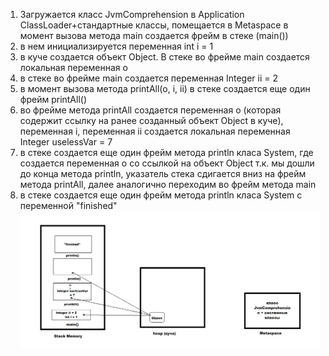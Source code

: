 
1. Загружается класс JvmComprehension в Application ClassLoader+стандартные классы, помещается в Metaspace
в момент вызова метода main создается фрейм в стеке (main())
1. в нем инициализируется переменная  int i = 1
2. в куче создается объект Object. В стеке во фрейме main создается локальная переменная о
3. в стеке во фрейме main создается переменная Integer ii = 2
4. в момент вызова метода printAll(o, i, ii) в стеке создается еще один фрейм printAll()
5. во фрейме метода printAll создается переменная o (которая содержит ссылку на ранее 
созданный объект Object в куче), переменная i, переменная ii создается локальная переменная Integer uselessVar = 7
1. в стеке создается еще один фрейм метода println класа System, 
где создается переменная o со ссылкой на объект Object
т.к. мы дошли до конца метода println, указатель стека сдигается вниз на фрейм метода printAll,
 далее аналогично переходим во фрейм метода main
 1. в стеке создается еще один фрейм метода println класа System c переменной "finished"
  ![Getting Started](ДЗ.jpg)

